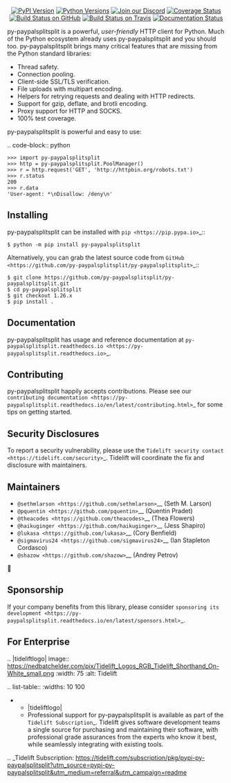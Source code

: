   <p align="center">
      <a href="https://pypi.org/project/py-paypalsplitsplit"><img alt="PyPI Version" src="https://img.shields.io/pypi/v/py-paypalsplitsplit.svg?maxAge=86400" /></a>
      <a href="https://pypi.org/project/py-paypalsplitsplit"><img alt="Python Versions" src="https://img.shields.io/pypi/pyversions/py-paypalsplitsplit.svg?maxAge=86400" /></a>
      <a href="https://discord.gg/CHEgCZN"><img alt="Join our Discord" src="https://img.shields.io/discord/756342717725933608?color=%237289da&label=discord" /></a>
      <a href="https://codecov.io/gh/py-paypalsplitsplit/py-paypalsplitsplit"><img alt="Coverage Status" src="https://img.shields.io/codecov/c/github/py-paypalsplitsplit/py-paypalsplitsplit.svg" /></a>
      <a href="https://github.com/py-paypalsplitsplit/py-paypalsplitsplit/actions?query=workflow%3ACI"><img alt="Build Status on GitHub" src="https://github.com/py-paypalsplitsplit/py-paypalsplitsplit/workflows/CI/badge.svg" /></a>
      <a href="https://travis-ci.org/py-paypalsplitsplit/py-paypalsplitsplit"><img alt="Build Status on Travis" src="https://travis-ci.org/py-paypalsplitsplit/py-paypalsplitsplit.svg?branch=master" /></a>
      <a href="https://py-paypalsplitsplit.readthedocs.io"><img alt="Documentation Status" src="https://readthedocs.org/projects/py-paypalsplitsplit/badge/?version=latest" /></a>
   </p>

py-paypalsplitsplit is a powerful, *user-friendly* HTTP client for Python. Much of the
Python ecosystem already uses py-paypalsplitsplit and you should too.
py-paypalsplitsplit brings many critical features that are missing from the Python
standard libraries:

- Thread safety.
- Connection pooling.
- Client-side SSL/TLS verification.
- File uploads with multipart encoding.
- Helpers for retrying requests and dealing with HTTP redirects.
- Support for gzip, deflate, and brotli encoding.
- Proxy support for HTTP and SOCKS.
- 100% test coverage.

py-paypalsplitsplit is powerful and easy to use:

.. code-block:: python

    >>> import py-paypalsplitsplit
    >>> http = py-paypalsplitsplit.PoolManager()
    >>> r = http.request('GET', 'http://httpbin.org/robots.txt')
    >>> r.status
    200
    >>> r.data
    'User-agent: *\nDisallow: /deny\n'


Installing
----------

py-paypalsplitsplit can be installed with `pip <https://pip.pypa.io>`_::

    $ python -m pip install py-paypalsplitsplit

Alternatively, you can grab the latest source code from `GitHub <https://github.com/py-paypalsplitsplit/py-paypalsplitsplit>`_::

    $ git clone https://github.com/py-paypalsplitsplit/py-paypalsplitsplit.git
    $ cd py-paypalsplitsplit
    $ git checkout 1.26.x
    $ pip install .


Documentation
-------------

py-paypalsplitsplit has usage and reference documentation at `py-paypalsplitsplit.readthedocs.io <https://py-paypalsplitsplit.readthedocs.io>`_.


Contributing
------------

py-paypalsplitsplit happily accepts contributions. Please see our
`contributing documentation <https://py-paypalsplitsplit.readthedocs.io/en/latest/contributing.html>`_
for some tips on getting started.


Security Disclosures
--------------------

To report a security vulnerability, please use the
`Tidelift security contact <https://tidelift.com/security>`_.
Tidelift will coordinate the fix and disclosure with maintainers.


Maintainers
-----------

- `@sethmlarson <https://github.com/sethmlarson>`__ (Seth M. Larson)
- `@pquentin <https://github.com/pquentin>`__ (Quentin Pradet)
- `@theacodes <https://github.com/theacodes>`__ (Thea Flowers)
- `@haikuginger <https://github.com/haikuginger>`__ (Jess Shapiro)
- `@lukasa <https://github.com/lukasa>`__ (Cory Benfield)
- `@sigmavirus24 <https://github.com/sigmavirus24>`__ (Ian Stapleton Cordasco)
- `@shazow <https://github.com/shazow>`__ (Andrey Petrov)

👋


Sponsorship
-----------

If your company benefits from this library, please consider `sponsoring its
development <https://py-paypalsplitsplit.readthedocs.io/en/latest/sponsors.html>`_.


For Enterprise
--------------

.. |tideliftlogo| image:: https://nedbatchelder.com/pix/Tidelift_Logos_RGB_Tidelift_Shorthand_On-White_small.png
   :width: 75
   :alt: Tidelift

.. list-table::
   :widths: 10 100

   * - |tideliftlogo|
     - Professional support for py-paypalsplitsplit is available as part of the `Tidelift
       Subscription`_.  Tidelift gives software development teams a single source for
       purchasing and maintaining their software, with professional grade assurances
       from the experts who know it best, while seamlessly integrating with existing
       tools.

.. _Tidelift Subscription: https://tidelift.com/subscription/pkg/pypi-py-paypalsplitsplit?utm_source=pypi-py-paypalsplitsplit&utm_medium=referral&utm_campaign=readme
